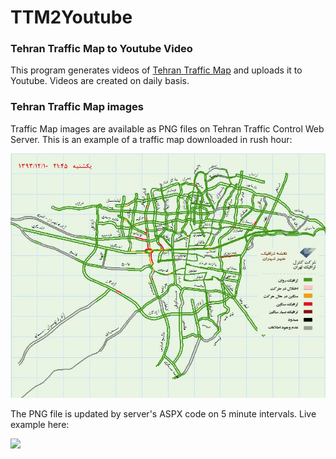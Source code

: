TTM2Youtube
===========
### Tehran Traffic Map to Youtube Video

This program generates videos of [Tehran Traffic Map](http://31.24.237.150/TTCCTrafficWebSite/PublicUsers/GraphicalTrafficMap/Default.aspx) and uploads it to Youtube. Videos are created on daily basis.

### Tehran Traffic Map images

Traffic Map images are available as PNG files on Tehran Traffic Control Web Server. This is an example of a traffic map downloaded in rush hour:

![](SampleMap.png)

The PNG file is updated by server's ASPX code on 5 minute intervals. Live example here:

![](http://31.24.237.150/TTCCTrafficWebSite/UploadedFiles/WebTrafficImages/Web0.png)
